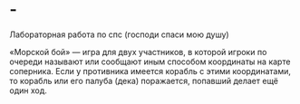 # -
Лабораторная работа по спс (господи спаси мою душу)

«Морской бой» — игра для двух участников, в которой игроки по очереди называют или сообщают иным способом координаты на карте соперника. Если у противника имеется корабль с этими координатами, то корабль или его палуба (дека) поражается, попавший делает ещё один ход.
